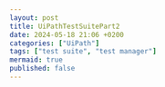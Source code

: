 ```yaml
---
layout: post
title: UiPathTestSuitePart2
date: 2024-05-18 21:06 +0200
categories: ["UiPath"]
tags: ["test suite", "test manager"]
mermaid: true
published: false
---
```

